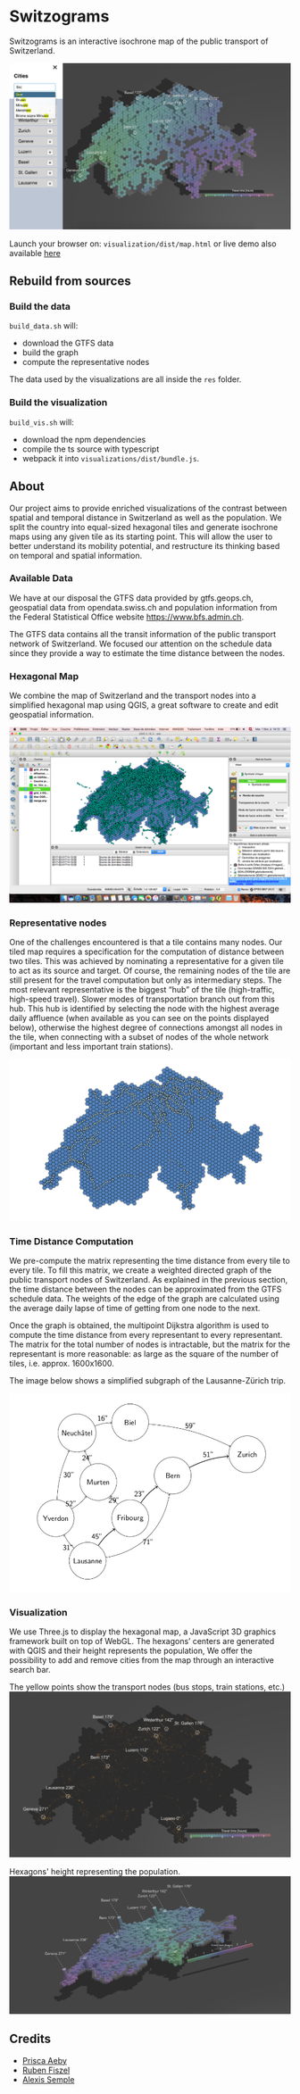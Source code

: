 # Switzograms

Switzograms is an interactive isochrone map of the public transport of Switzerland.

![Screenshot](screenshots/whole_application.png)

Launch your browser on: `visualization/dist/map.html` or live demo also available [here](http://switzograms.ch)

## Rebuild from sources

### Build the data

`build_data.sh` will: 

* download the GTFS data
* build the graph
* compute the representative nodes

The data used by the visualizations are all inside the `res` folder.

### Build the visualization

`build_vis.sh` will: 

* download the npm dependencies
* compile the ts source with typescript
* webpack it into `visualizations/dist/bundle.js`.


## About

Our project aims to provide enriched visualizations of the contrast between spatial and temporal distance in Switzerland as well as the population. 
We split the country into equal-sized hexagonal tiles and generate isochrone maps using any given tile as its starting point. This will allow the user to better understand its mobility potential, and restructure its thinking based on temporal and spatial information.

### Available Data
We have at our disposal the GTFS data provided by gtfs.geops.ch, geospatial data from opendata.swiss.ch and population information from the Federal Statistical Office website https://www.bfs.admin.ch. 

The GTFS data contains all the transit information of the public transport network of Switzerland. We focused our attention on the schedule data since they provide a way to estimate the time distance between the nodes.

### Hexagonal Map

We combine the map of Switzerland and the transport nodes into a simplified hexagonal map using QGIS, a great software to create and edit geospatial information.  

![QGIS](screenshots/qgis.png)

### Representative nodes

One of the challenges encountered is that a tile contains many nodes. Our tiled map requires a specification for the computation of distance between two tiles. This was achieved by nominating a representative for a given tile to act as its source and target. Of course, the remaining nodes of the tile are still present for the travel computation but only as intermediary steps.
The most relevant representative is the biggest “hub” of the tile (high-traffic, high-speed travel). Slower modes of transportation branch out from this hub. This hub is identified by selecting the node with the highest average daily affluence (when available as you can see on the points displayed below), otherwise the highest degree of connections amongst all nodes in the tile, when connecting with a subset of nodes of the whole network (important and less important train stations). 

![QGIS](screenshots/affluence.png)

### Time Distance Computation
We pre-compute the matrix representing the time distance from every tile to every tile.
To fill this matrix, we create a weighted directed graph of the public transport nodes of Switzerland.
As explained in the previous section, the time distance between the nodes can be approximated from the GTFS schedule data. The weights of the edge of the graph are calculated using the average daily lapse of time of getting from one node to the next.

Once the graph is obtained, the multipoint Dijkstra algorithm is used to compute the time distance from every representant to every representant. The matrix for the total number of nodes is intractable, but the matrix for the representant is more reasonable: as large as the square of the number of tiles, i.e. approx. 1600x1600.

The image below shows a simplified subgraph of the Lausanne-Zürich trip.

![Subgraph](screenshots/subgraph.png)

### Visualization
We use Three.js to display the hexagonal map, a JavaScript 3D graphics framework built on top of WebGL.
The hexagons’ centers are generated with QGIS and their height represents the population, We offer the possibility to add and remove cities from the map through an interactive search bar. 

The yellow points show the transport nodes (bus stops, train stations, etc.)
![alt-text-1](screenshots/transport_nodes.png) 

Hexagons' height representing the population.
![alt-text-2](screenshots/population.png)

## Credits

* [Prisca Aeby](https://github.com/paeby)
* [Ruben Fiszel](https://github.com/rubenfiszel)
* [Alexis Semple](https://github.com/)
